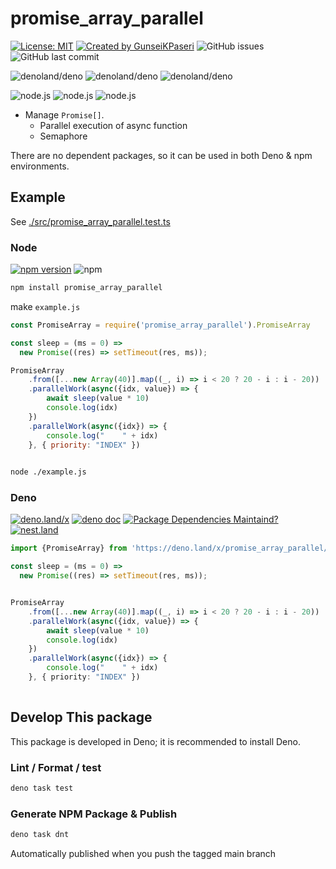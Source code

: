 # promise_array_parallel

[![License: MIT](https://img.shields.io/badge/License-MIT-yellow.svg)](https://opensource.org/licenses/MIT)
[![Created by GunseiKPaseri](https://img.shields.io/badge/created%20by-@GunseiKPaseri-00ACEE.svg)](https://twitter.com/GunseiKPaseri)
![GitHub issues](https://img.shields.io/github/issues/GunseiKPaseri/promise_array_parallel)
![GitHub last commit](https://img.shields.io/github/last-commit/GunseiKPaseri/promise_array_parallel)

![denoland/deno](https://img.shields.io/badge/Deno-v1.26.x-informational?logo=deno)
![denoland/deno](https://img.shields.io/badge/Deno-v1.27.x-informational?logo=deno)
![denoland/deno](https://img.shields.io/badge/Deno-v1.28.x-informational?logo=deno)

![node.js](https://img.shields.io/badge/Node.js-16.x-informational?logo=node.js)
![node.js](https://img.shields.io/badge/Node.js-18.x-informational?logo=node.js)
![node.js](https://img.shields.io/badge/Node.js-19.x-informational?logo=node.js)


- Manage `Promise[]`.
  - Parallel execution of async function
  - Semaphore

There are no dependent packages, so it can be used in both Deno & npm environments.

## Example

See [./src/promise_array_parallel.test.ts](./src/promise_array_parallel.test.ts)

### Node

[![npm version](https://img.shields.io/npm/v/promise_array_parallel?logo=npm)](https://www.npmjs.com/package/promise_array_parallel)
![npm](https://img.shields.io/npm/dw/promise_array_parallel?logo=npm)

```bash
npm install promise_array_parallel
```

make `example.js`

```js
const PromiseArray = require('promise_array_parallel').PromiseArray

const sleep = (ms = 0) =>
  new Promise((res) => setTimeout(res, ms));

PromiseArray
    .from([...new Array(40)].map((_, i) => i < 20 ? 20 - i : i - 20))
    .parallelWork(async({idx, value}) => {
        await sleep(value * 10)
        console.log(idx)
    })
    .parallelWork(async({idx}) => {
        console.log("    " + idx)
    }, { priority: "INDEX" })
    
```

```bash
node ./example.js
```

### Deno

[![deno.land/x](https://img.shields.io/endpoint?url=https%3A%2F%2Fdeno-visualizer.danopia.net%2Fshields%2Flatest-version%2Fx%2Fpromise_array_parallel%2Fmod.ts)](https://doc.deno.land/https/deno.land/x/promise_array_parallel)
[![deno doc](https://doc.deno.land/badge.svg)](https://doc.deno.land/https://deno.land/x/promise_array_parallel/mod.ts)
[![Package Dependencies Maintaind?](https://img.shields.io/endpoint?url=https%3A%2F%2Fdeno-visualizer.danopia.net%2Fshields%2Fupdates%2Fx%2Fpromise_array_parallel%2Fmod.ts)](https://deno-visualizer.danopia.net/shields/setup/https/deno.land/x/promise_array_parallel/mod.ts)
[![nest.land](https://nest.land/badge.svg)](https://nest.land/package/promise_array_parallel)

```ts
import {PromiseArray} from 'https://deno.land/x/promise_array_parallel/mod.ts'

const sleep = (ms = 0) =>
  new Promise((res) => setTimeout(res, ms));


PromiseArray
    .from([...new Array(40)].map((_, i) => i < 20 ? 20 - i : i - 20))
    .parallelWork(async({idx, value}) => {
        await sleep(value * 10)
        console.log(idx)
    })
    .parallelWork(async({idx}) => {
        console.log("    " + idx)
    }, { priority: "INDEX" })
    
```

## Develop This package

This package is developed in Deno; it is recommended to install Deno.

### Lint / Format / test

```bash
deno task test
```

### Generate NPM Package & Publish

```bash
deno task dnt
```

Automatically published when you push the tagged main branch

